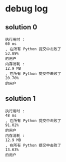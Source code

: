 
# debug log

## solution 0

```
执行用时 :
60 ms
, 在所有 Python 提交中击败了
53.89%
的用户
内存消耗 :
12.9 MB
, 在所有 Python 提交中击败了
20.70%
的用户
```

## solution 1

```
执行用时 :
48 ms
, 在所有 Python 提交中击败了
91.02%
的用户
内存消耗 :
12.9 MB
, 在所有 Python 提交中击败了
13.63%
的用户
```